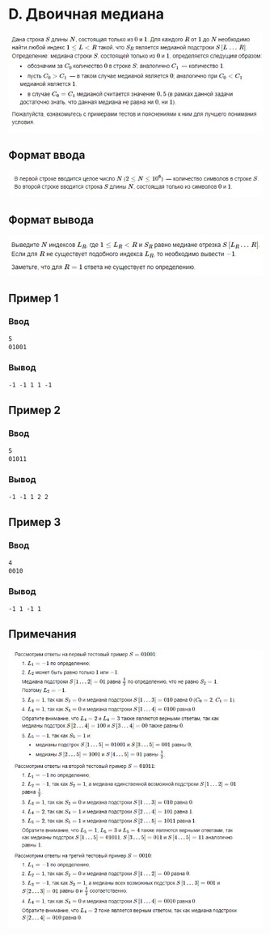 # D. Двоичная медиана
![img.png](img.png)

## Формат ввода
![img_1.png](img_1.png)

## Формат вывода
![img_2.png](img_2.png)

## Пример 1
### Ввод
``` 
5
01001

```

### Вывод
```
-1 -1 1 1 -1 

```

## Пример 2
### Ввод
``` 
5
01011

```

### Вывод
```
-1 -1 1 2 2 

```

## Пример 3
### Ввод
``` 
4
0010

```

### Вывод
```
-1 1 -1 1 

```

## Примечания
![img_3.png](img_3.png)
